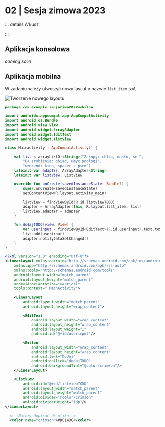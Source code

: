 # 02 | Sesja zimowa 2023

::: details Arkusz

:::

## Aplikacja konsolowa

*coming soon*

## Aplikacja mobilna


W zadaniu należy utworzyć nowy layout o nazwie `list_item.xml`

![Tworzenie nowego layoutu](/inf04/2023-zima-wersja-2/tworzenielayoutu.png)


<CodeGroup>
  <CodeGroupItem title="MainActivity.kt">

```kotlin
package com.example.sesjazima2022mobilna

import androidx.appcompat.app.AppCompatActivity
import android.os.Bundle
import android.view.View
import android.widget.ArrayAdapter
import android.widget.EditText
import android.widget.ListView

class MainActivity : AppCompatActivity() {

    val list = arrayListOf<String>("Zakupy: chleb, masło, ser",
        "Do zrobienia: obiad, umyc podłogi",
        "weekend: kino, spacer z psem")
    lateinit var adapter: ArrayAdapter<String>
    lateinit var listView: ListView

    override fun onCreate(savedInstanceState: Bundle?) {
        super.onCreate(savedInstanceState)
        setContentView(R.layout.activity_main)

        listView = findViewById(R.id.listviewTODO)
        adapter = ArrayAdapter(this, R.layout.list_item, list)
        listView.adapter = adapter
    }

    fun dodajTODO(view: View) {
        var userinput = findViewById<EditText>(R.id.userinput).text.toString()
        list.add(userinput)
        adapter.notifyDataSetChanged()
    }
}
```

  </CodeGroupItem>

  <CodeGroupItem title="activity_main.xml">

```xml
<?xml version="1.0" encoding="utf-8"?>
<LinearLayout xmlns:android="http://schemas.android.com/apk/res/android"
    xmlns:app="http://schemas.android.com/apk/res-auto"
    xmlns:tools="http://schemas.android.com/tools"
    android:layout_width="match_parent"
    android:layout_height="match_parent"
    android:orientation="vertical"
    tools:context=".MainActivity">

    <LinearLayout
        android:layout_width="match_parent"
        android:layout_height="wrap_content">

        <EditText
            android:layout_width="wrap_content"
            android:layout_height="wrap_content"
            android:layout_weight="1"
            android:id="@+id/userinput"/>

        <Button
            android:layout_width="wrap_content"
            android:layout_height="wrap_content"
            android:text="Dodaj"
            android:onClick="dodajTODO"
            android:backgroundTint="@color/crimson"/>
    </LinearLayout>

    <ListView
        android:id="@+id/listviewTODO"
        android:layout_width="match_parent"
        android:layout_height="match_parent"
        android:divider="@color/crimson"
        android:dividerHeight="1dp"/>
</LinearLayout>
```

  </CodeGroupItem>
  
  <CodeGroupItem title="colors.xml">

  ```xml
    <!--Należy dopisać do pliku-->
    <color name="crimson">#DC143C</color>
  ```

  </CodeGroupItem>
</CodeGroup>